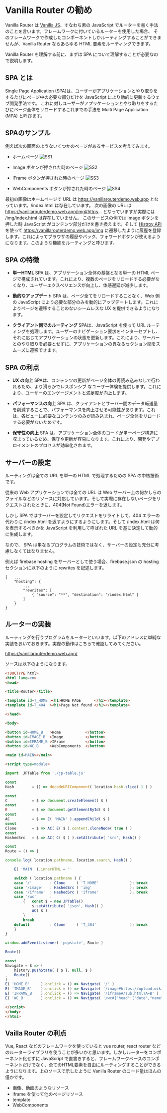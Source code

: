 # Vanilla Router の勧め

Vanilla Router は [Vanilla JS](http://vanilla-js.com/)、すなわち素の JavaScript でルーターを書く手法のことを言います。フレームワークに付いているルーターを使用した場合、
そのフレームワークで作成したコンポーネントしかルーティングすることができませんが、Vanilla Router ならあらゆる HTML 要素をルーティングできます。

Vanilla Router を理解する前に、まずは SPA について理解することが必要なので説明します。

## SPA とは

Single Page Application (SPA)は、ユーザーがアプリケーションとやり取りをするたびにページ中の必要な部分だけを JavaScript により動的に更新するウェブ開発手法です。
これに対しユーザーがアプリケーションとやり取りをするたびにページ全体をリロードするこれまでの手法を Multi Page Application (MPA) と呼びます。

## SPAのサンプル
例えば次の画面のようないくつかのページがあるサービスを考えてみます。

* ホームページ
![SS1](assets/SS1.png)

* Image ボタンが押された時のページ
![SS2](assets/SS2.png)

* IFrame ボタンが押された時のページ
![SS3](assets/SS3.png)
* WebComponents ボタンが押された時のページ
![SS4](assets/SS4.png)

最初の画像はホームページで URL は https://vanillarouterdemo.web.app となっています。/index.html は存在しています。
次の画像の URL は https://vanillarouterdemo.web.app/img#https... となっていますが実際には /img/index.html は存在していません。
このサービスの例では Image ボタンを押した時 JavaScript がコンテンツ部分だけを書き換えます。そして [Histroy API](https://developer.mozilla.org/ja/docs/Web/API/History)を使って https://vanillarouterdemo.web.app/img に遷移したように履歴を登録します。これによってブラウザの履歴やバック、フォワードボタンが使えるようになります。このような機能をルーティングと呼びます。


## SPA の特徴

* **単一HTML**
SPA は、アプリケーション全体の基盤となる単一の HTML ページで構成されています。これにより、複数のページをリロードする必要がなくなり、ユーザーエクスペリエンスが向上し、体感遅延が減少します。

* **動的なアップデート**
SPA は、ページ全てをリロードすることなく、Web 側の JavaScript により必要な部分のみを動的にアップデートします。これによりページを遷移することのないシームレスな UX を提供できるようになります。

* **クライアント側でのルーティング**
SPAは、JavaScript を使って URL ルーティングを処理します。ユーザーのナビゲーション要求をインターセプトし、それに応じてアプリケーションの状態を更新します。これにより、サーバーとのやり取りを必要とせずに、アプリケーションの異なるセクション間をスムーズに遷移できます。

## SPA の利点

* **UX の向上**
SPAは、コンテンツの更新がページ全体の再読み込みなしで行われるため、より滑らかでレスポンシブ なユーザー体験を提供します。これにより、ユーザーのエンゲージメントと満足度が向上します。

* **パフォーマンスの向上**
SPA は、クライアントとサーバー間のデータ転送量を削減することで、パフォーマンスを向上させる可能性があります。これは、各ビューに必要なコンテンツのみが読み込まれ、ページ全体をリロードする必要がないためです。

* **保守性の向上**
SPA は、アプリケーション全体のコードが単一ページ構造に収まっているため、保守や更新が容易になります。これにより、開発やデプロイメントのプロセスが効率化されます。

## サーバーの設定

ルーティングは全ての URL を単一の HTML で処理するための SPA の中核技術です。

従来の Web アプリケーションでは全ての URL は Web サーバー上の何かしらのファイルなどのリソースに対応しています。そして実際に存在しないページをリクエストされたときに、404(Not Found)エラーを返します。

しかし SPA ではサーバーを設定してリクエストをリライトして、404 エラーの代わりに /index.html を返すようにするようにします。そして /index.html は何を表示するべきかを JavaScript を利用して呼ばれた URL を基に決定して動的に生成します。

なので、 SPA は単なるプログラムの技術ではなく、サーバーの設定も充分に考慮しなくてはなりません。

例えば firebase hosting をサーバーとして使う場合、firebase.json の hosting セクションに以下のように rewrites を記述します。

    {   ...
        "hosting": {
            ...
            "rewrites": [
                { "source": "**", "destination": "/index.html" }
            ]
        }
    }


## ルーターの実装

ルーティングを行うプログラムをルーターといいます。以下のアドレスに単純な実装をおいておきます。実際の動作はこちらで確認してみてください。

https://vanillarouterdemo.web.app/

ソースは以下のようになります。

```html
<!DOCTYPE html>
<html lang=en>
<head>

<title>Router</title>

<template id=T_HOME	><h1>HOME PAGE		</h1></template>
<template id=T_404	><h1>Page Not found	</h1></template>

</head>

<body>

<button	id=HOME_B	>Home			</button>
<button	id=IMAGE_B	>Image			</button>
<button	id=IFRAME_B	>IFrame			</button>
<button	id=WC_B		>WebComponents	</button>

<main id=MAIN></main>

<script type=module>

import	JPTable from './jp-table.js'

const
Hash		= () => decodeURIComponent( location.hash.slice( 1 ) )

const
C			= $ => document.createElement( $ )
const
E			= $ => document.getElementById( $ )
const
AC			= $ => E( 'MAIN' ).appendChild( $ )
const
Clone		= $ => AC( E( $ ).content.cloneNode( true ) )
const
HashedSrc	= $ => AC( C( $ ) ).setAttribute( 'src', Hash() )

const
Route = () => {

console.log( location.pathname, location.search, Hash() )

	E( 'MAIN' ).innerHTML = ''

	switch ( location.pathname ) {
	case '/'		: Clone		( 'T_HOME'				); break
	case '/image'	: HashedSrc	( 'img'					); break
	case '/iframe'	: HashedSrc	( 'iframe'				); break
	case '/wc'		: 
		{	const $ = new JPTable()
			$.setAttribute( 'json', Hash() )
			AC( $ )
		}
		break
	default			: Clone		( 'T_404'				); break
	}
}

window.addEventListener( 'popstate', Route )

Route()

const
Navigate = $ => (
	history.pushState( { $ }, null, $ )
,	Route()
)
E( 'HOME_B'		).onclick = () => Navigate( '/' )
E( 'IMAGE_B'	).onclick = () => Navigate( '/image#https://upload.wikimedia.org/wikipedia/commons/thumb/a/ac/Jordens_inre.jpg/230px-Jordens_inre.jpg' )
E( 'IFRAME_B'	).onclick = () => Navigate( '/iframe#/sub.html?A=B'	)
E( 'WC_B'		).onclick = () => Navigate( '/wc#{"head":["date","name","grade","winner"],"body":[[20181125,"Japan Cup","G1","Almond Eye"],[20181125,"Keihan Hai","G3","Danon Smash"],[20190120,"Tokai S.","G2","Inti"],[20190120,"American Jockey Club Cup","G2","Sciacchetra"]]}'	)

</script>
</body>
</html>
```

## Vailla Router の利点

Vue, React などのフレームワークを使っていると vue router, react router などのルーターライブラリを使うことが多いかと思います。しかしルーターをコンポーネント化せずに JavaScript で直書きすると、フレームワークベースのコンポーネントだけでなく、全てのHTML要素を自由にルーティングすることができるようになります。上のソースで示したように Vanilla Router のコード量はほんの僅かです。

* 画像、動画のようなリソース
* iframe を使って他のページリソース
* template
* WebComponents
